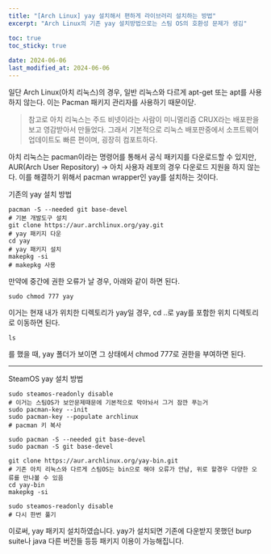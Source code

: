 ```yaml
---
title: "[Arch Linux] yay 설치해서 편하게 라이브러리 설치하는 방법"
excerpt: "Arch Linux의 기존 yay 설치방법으로는 스팀 OS의 호환성 문제가 생김"

toc: true
toc_sticky: true
 
date: 2024-06-06
last_modified_at: 2024-06-06
---
```


일단 Arch Linux(아치 리눅스)의 경우, 일반 리눅스와 다르게 apt-get 또는 apt를 사용하지 않는다.
이는 Pacman 패키지 관리자를 사용하기 때문이닫.

> 참고로 아치 리눅스는 주드 비넷이라는 사람이 미니멀리즘 CRUX라는 배포판을 보고 영감받아서 만들었다. 그래서 기본적으로 리눅스 배포판중에서 소프트웨어 업데이트도 빠른 편이며, 굉장히 컴포트하다.

아치 리눅스는 pacman이라는 명령어를 통해서 공식 패키지를 다운로드할 수 있지만, AUR(Arch User Repository) -> 아치 사용자 레포의 경우 다운로드 지원을 하지 않는다.
이를 해결하기 위해서 pacman wrapper인 yay를 설치하는 것이다.

기존의 yay 설치 방법
```
pacman -S --needed git base-devel
# 기본 개발도구 설치
git clone https://aur.archlinux.org/yay.git
# yay 패키지 다운
cd yay
# yay 패키지 설치
makepkg -si
# makepkg 사용
```
만약에 중간에 권한 오류가 날 경우, 아래와 같이 하면 된다.
```
sudo chmod 777 yay
```
이거는 현재 내가 위치한 디렉토리가 yay일 경우, cd ..로 yay를 포함한 위치 디렉토리로 이동하면 된다.
```
ls
```
를 했을 때, yay 폴더가 보이면 그 상태에서 chmod 777로 권한을 부여하면 된다.

---

SteamOS yay 설치 방법
```
sudo steamos-readonly disable
# 이거는 스팀OS가 보안문제때문에 기본적으로 막아놔서 그거 잠깐 푸는거
sudo pacman-key --init
sudo pacman-key --populate archlinux
# pacman 키 복사

sudo pacman -S --needed git base-devel
sudo pacman -S git base-devel

git clone https://aur.archlinux.org/yay-bin.git
# 기존 아치 리눅스와 다르게 스팀OS는 bin으로 해야 오류가 안남, 위로 할경우 다양한 오류를 만나볼 수 있음
cd yay-bin
makepkg -si

sudo steamos-readonly disable
# 다시 한번 풀기
```

이로써, yay 패키지 설치하였습니다.
yay가 설치되면 기존에 다운받지 못했던 burp suite나 java 다른 버전들 등등 패키지 이용이 가능해집니다.